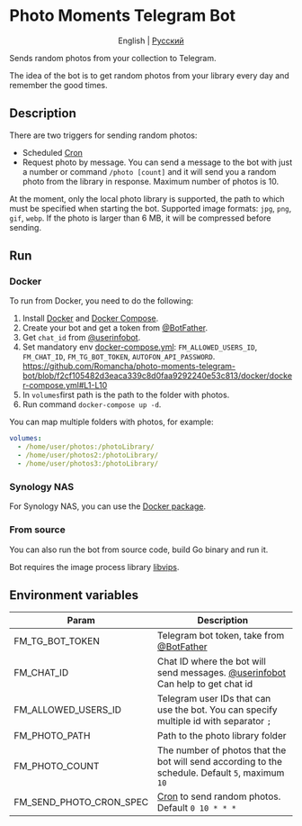 # Photo Moments Telegram Bot

<p align="center">
  <span>English</span> |
  <a href="https://github.com/Romancha/photo-moments-telegram-bot/tree/master/lang/ru#photo-moments-telegram-bot">Русский</a>
</p>

Sends random photos from your collection to Telegram.

The idea of the bot is to get random photos from your library every day and remember the good times.

## Description

There are two triggers for sending random photos:

- Scheduled [Cron](https://en.wikipedia.org/wiki/Cron)
- Request photo by message. You can send a message to the bot with just a number or command ``/photo [count]`` and it
  will send you a random photo from the
  library in response. Maximum number of photos is 10.

At the moment, only the local photo library is supported, the path to which must be specified when starting the bot.
Supported image formats: ``jpg``, ``png``, ``gif``, ``webp``.
If the photo is larger than 6 MB, it will be compressed before sending.

## Run

### Docker

To run from Docker, you need to do the following:

1. Install [Docker](https://docs.docker.com/get-docker/)
   and [Docker Compose](https://docs.docker.com/compose/install/).
2. Create your bot and get a token from [@BotFather](https://t.me/BotFather).
3. Get `chat_id` from [@userinfobot](https://t.me/userinfobot).
4. Set mandatory
   env [docker-compose.yml](/docker/docker-compose.yml): ``FM_ALLOWED_USERS_ID``, ``FM_CHAT_ID``, ``FM_TG_BOT_TOKEN``, ``AUTOFON_API_PASSWORD``.
   https://github.com/Romancha/photo-moments-telegram-bot/blob/f2cf105482d3eaca339c8d0faa9292240e53c813/docker/docker-compose.yml#L1-L10
5. In ``volumes``first path is the path to the folder with photos.
6. Run command ``docker-compose up -d``.

You can map multiple folders with photos, for example:

```yaml
volumes:
  - /home/user/photos:/photoLibrary/
  - /home/user/photos2:/photoLibrary/
  - /home/user/photos3:/photoLibrary/
```

### Synology NAS

For Synology NAS, you can use the [Docker package](https://www.synology.com/en-us/dsm/packages/Docker).

### From source

You can also run the bot from source code, build Go binary and run it.

Bot requires the image process library [libvips](https://www.libvips.org/).

## Environment variables

| Param                   | Description                                                                                                |
|-------------------------|------------------------------------------------------------------------------------------------------------|
| FM_TG_BOT_TOKEN         | Telegram bot token, take from [@BotFather](https://t.me/BotFather)                                         |
| FM_CHAT_ID              | Chat ID where the bot will send messages. [@userinfobot](https://t.me/userinfobot) Can help to get chat id |
| FM_ALLOWED_USERS_ID     | Telegram user IDs that can use the bot. You can specify multiple id with separator ``;``                   |
| FM_PHOTO_PATH           | Path to the photo library folder                                                                           |
| FM_PHOTO_COUNT          | The number of photos that the bot will send according to the schedule. Default ``5``, maximum ``10``       |
| FM_SEND_PHOTO_CRON_SPEC | [Cron](https://en.wikipedia.org/wiki/Cron) to send random photos. Default ``0 10 * * *``                   |

